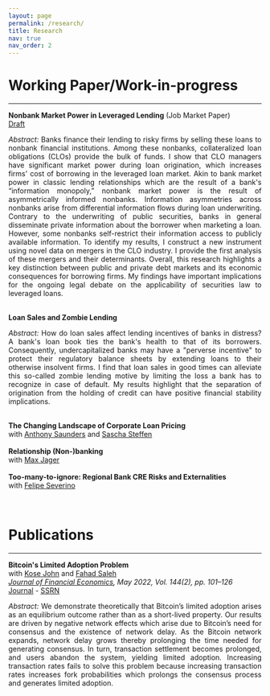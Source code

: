 ```yaml
---
layout: page
permalink: /research/
title: Research
nav: true
nav_order: 2
---
```


# Working Paper/Work-in-progress
---

<b>Nonbank Market Power in Leveraged Lending</b> (Job Market Paper)<br>
<a href='/assets/pdf/Hinzen - Nonbank Market Power in Leveraged Lending.pdf'><u>Draft</u></a>

<p align="justify"><em>Abstract:</em> Banks finance their lending to risky firms by selling these loans to nonbank financial institutions. Among these nonbanks, collateralized loan obligations (CLOs) provide the bulk of funds. I show that CLO managers have significant market power during loan origination, which increases firms' cost of borrowing in the leveraged loan market. Akin to bank market power in classic lending relationships which are the result of a bank's &ldquo;information monopoly,&rdquo; nonbank market power is the result of asymmetrically informed nonbanks. Information asymmetries across nonbanks arise from differential information flows during loan underwriting. Contrary to the underwriting of public securities, banks in general disseminate private information about the borrower when marketing a loan. However, some nonbanks self-restrict their information access to publicly available information. To identify my results, I construct a new instrument using novel data on mergers in the CLO industry. I provide the first analysis of these mergers and their determinants. Overall, this research highlights a key distinction between public and private debt markets and its economic consequences for borrowing firms. My findings have important implications for the ongoing legal debate on the applicability of securities law to leveraged loans.
</p>
<br>
<b>Loan Sales and Zombie Lending</b><br>
<p align="justify"><em>Abstract:</em> How do loan sales affect lending incentives of banks in distress? A bank's loan book ties the bank's health to that of its borrowers. Consequently, undercapitalized banks may have a "perverse incentive" to protect their regulatory balance sheets by extending loans to their otherwise insolvent firms. I find that loan sales in good times can alleviate this so-called zombie lending motive by limiting the loss a bank has to recognize in case of default. My results highlight that the separation of origination from the holding of credit can have positive financial stability implications.</p>
<br>
<b>The Changing Landscape of Corporate Loan Pricing</b><br>
with <a href='https://www.stern.nyu.edu/faculty/bio/anthony-saunders'>Anthony Saunders</a> and <a href='https://www.sascha-steffen.de/'>Sascha Steffen</a><br>
<br>
<b>Relationship (Non-)banking</b><br>
with <a href='https://sites.google.com/view/maxjager/home'>Max Jager</a><br>
<br>
<b>Too-many-to-ignore: Regional Bank CRE Risks and Externalities</b><br>
with <a href='https://felipeseverino.weebly.com/'>Felipe Severino</a><br>
<br>
<br>

# Publications
---

<b>Bitcoin's Limited Adoption Problem</b><br>
with <a href='https://pages.stern.nyu.edu/~kjohn/'>Kose John</a> and <a href='https://www.fahadsaleh.com/'>Fahad Saleh</a><br>
<em><u>Journal of Financial Economics</u>, May 2022, Vol. 144(2), pp. 101–126</em><br>
<a href='https://www.sciencedirect.com/science/article/abs/pii/S0304405X22000198'><u>Journal</u></a> - <a href='https://papers.ssrn.com/sol3/papers.cfm?abstract_id=3334262'><u>SSRN</u></a>

<p align="justify"><em>Abstract:</em> We demonstrate theoretically that Bitcoin’s limited adoption arises as an equilibrium outcome rather than as a short-lived property. Our results are driven by negative network effects which arise due to Bitcoin’s need for consensus and the existence of network delay. As the Bitcoin network expands, network delay grows thereby prolonging the time needed for generating consensus. In turn, transaction settlement becomes prolonged, and users abandon the system, yielding limited adoption. Increasing transaction rates fails to solve this problem because increasing transaction rates increases fork probabilities which prolongs the consensus process and generates limited adoption.</p>
